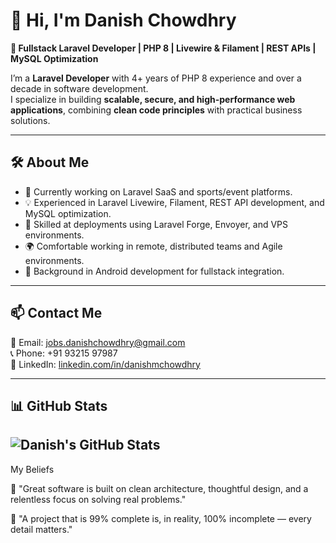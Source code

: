 # 👋 Hi, I'm Danish Chowdhry  
**🚀 Fullstack Laravel Developer | PHP 8 | Livewire & Filament | REST APIs | MySQL Optimization**  

I’m a **Laravel Developer** with 4+ years of PHP 8 experience and over a decade in software development.  
I specialize in building **scalable, secure, and high-performance web applications**, combining **clean code principles** with practical business solutions.  

---

## 🛠 About Me
- 🔭 Currently working on Laravel SaaS and sports/event platforms.  
- 💡 Experienced in Laravel Livewire, Filament, REST API development, and MySQL optimization.  
- 🚀 Skilled at deployments using Laravel Forge, Envoyer, and VPS environments.  
- 🌍 Comfortable working in remote, distributed teams and Agile environments.  
- 📱 Background in Android development for fullstack integration.  

---

## 📫 Contact Me
📧 Email: jobs.danishchowdhry@gmail.com  
📞 Phone: +91 93215 97987  
🔗 LinkedIn: [linkedin.com/in/danishmchowdhry](https://linkedin.com/in/danishmchowdhry)  

---

## 📊 GitHub Stats
![Danish's GitHub Stats](https://github-readme-stats.vercel.app/api?username=LaravelCraftsman&show_icons=true&theme=radical)  
---
My Beliefs

💬 "Great software is built on clean architecture, thoughtful design, and a relentless focus on solving real problems."

💬 "A project that is 99% complete is, in reality, 100% incomplete — every detail matters."
